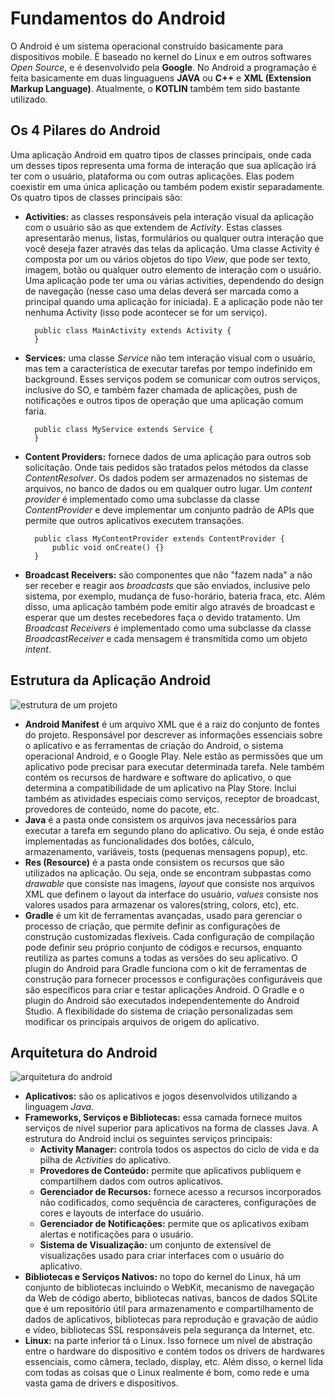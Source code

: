 # Fundamentos do Android

O Android é um sistema operacional construído basicamente para dispositivos mobile. È baseado no kernel do Linux e em outros softwares _Open Source_, e é desenvolvido pela __Google__. No Android a programação é feita basicamente em duas linguaguens __JAVA__ ou __C++__ e __XML (Extension Markup Language)__. Atualmente, o __KOTLIN__ também tem sido bastante utilizado.

## Os 4 Pilares do Android

Uma aplicação Android em quatro tipos de classes principais, onde cada um desses tipos representa uma forma de interação que sua aplicação irá ter com o usuário, plataforma ou com outras aplicações. Elas podem coexistir em uma única aplicação ou também podem existir separadamente. Os quatro tipos de classes principais são:

- __Activities:__ as classes responsáveis pela interação visual da aplicação com o usuário são as que extendem de _Activity_. Estas classes apresentarão menus, listas, formulários ou qualquer outra interação que você deseja fazer através das telas  da aplicação. Uma classe Activity é composta por um ou vários objetos do tipo _View_, que pode ser texto, imagem, botão ou qualquer outro elemento de interação com o usuário. Uma aplicação pode ter uma ou várias activities, dependendo do design de navegação (nesse caso uma delas deverá ser marcada como a principal quando uma aplicação for iniciada). E a aplicação pode não ter nenhuma Activity (isso pode acontecer se for um serviço).

        public class MainActivity extends Activity {
        }

- __Services:__ uma classe _Service_ não tem interação visual com o usuário, mas tem a característica de executar tarefas por tempo indefinido em background. Esses serviços podem se comunicar com outros serviços, inclusive do SO, e também fazer chamada de aplicações, push de notificações e outros tipos de operação que uma aplicação comum faria.

        public class MyService extends Service {
        }

- __Content Providers:__ fornece dados de uma aplicação para outros sob solicitação. Onde tais pedidos são tratados pelos métodos da classe _ContentResolver_. Os dados podem ser armazenados no sistemas de arquivos, no banco de dados ou em qualquer outro lugar. Um _content provider_ é implementado como uma subclasse da classe _ContentProvider_ e deve implementar um conjunto padrão de APIs que permite que outros aplicativos executem transações.

        public class MyContentProvider extends ContentProvider {
            public void onCreate() {}
        }

- __Broadcast Receivers:__ são componentes que não "fazem nada" a não ser receber e reagir aos _broadcasts_ que são enviados, inclusive pelo sistema, por exemplo, mudança de fuso-horário, bateria fraca, etc. Além disso, uma aplicação também pode emitir algo através de broadcast e esperar que um destes recebedores faça o devido tratamento. Um _Broadcast Receivers_ é implementado como uma subclasse da classe _BroadcastReceiver_ e cada mensagem é transmitida como um objeto _intent_.

## Estrutura da Aplicação Android

![estrutura de um projeto](https://cdncontribute.geeksforgeeks.org/wp-content/uploads/structural_layout-1.png)

- __Android Manifest__ é um arquivo XML que é a raiz do conjunto de fontes do projeto. Responsável por descrever as informações essenciais sobre o aplicativo e as ferramentas de criação do Android, o sistema operacional Android, e o Google Play. Nele estão as permissões que um aplicativo pode precisar para executar determinada tarefa. Nele também contém os recursos de hardware e software do aplicativo, o que determina a compatibilidade de um aplicativo na Play Store. Inclui também as atividades especiais como serviços, receptor de broadcast, provedores de conteúdo, nome do pacote, etc.
- __Java__ é a pasta onde consistem os arquivos java necessários para executar a tarefa em segundo plano do aplicativo. Ou seja, é onde estão implementadas as funcionalidades dos botões, cálculo, armazenamento, variáveis, tosts (pequenas mensagens popup), etc.
- __Res (Resource)__ é a pasta onde consistem os recursos que são utilizados na aplicação. Ou seja, onde se encontram subpastas como _drawable_ que consiste nas imagens, _layout_ que consiste nos arquivos XML que definem o layout da interface do usuário, _values_ consiste nos valores usados para armazenar os valores(string, colors, etc), etc.
- __Gradle__ é um kit de ferramentas avançadas, usado para gerenciar o processo de criação, que permite definir as configurações de construção customizadas flexíveis. Cada configuração de compilação pode definir seu próprio conjunto de códigos e recursos, enquanto reutiliza as partes comuns a todas as versões do seu aplicativo. O plugin do Android para Gradle funciona com o kit de ferramentas de construção para fornecer processos e configurações configuráveis que são específicos para criar e testar aplicações Android. O Gradle e o plugin do Android são executados independentemente do Android Studio. A flexibilidade do sistema de criação personalizadas sem modificar os principais arquivos de origem do aplicativo.

## Arquitetura do Android

![arquitetura do android](https://www.androidpro.com.br/wp-content/uploads/2014/12/plataforma-android.png)

- __Aplicativos:__ são os aplicativos e jogos desenvolvidos utilizando a linguagem _Java_.
- __Frameworks, Serviços e Bibliotecas:__ essa camada fornece muitos serviços de nível superior para aplicativos na forma de classes Java. A estrutura do Android inclui os seguintes serviços principais:
  - __Activity Manager:__ controla todos os aspectos do ciclo de vida e da pilha de _Activities_ do aplicativo.
  - __Provedores de Conteúdo:__ permite que aplicativos publiquem e compartilhem dados com outros aplicativos.
  - __Gerenciador de Recursos:__ fornece acesso a recursos incorporados não codificados, como sequência de caracteres, configurações de cores e layouts de interface do usuário.
  - __Gerenciador de Notificações:__ permite que os aplicativos exibam alertas e notificações para o usuário.
  - __Sistema de Visualização:__ um conjunto de extensível de visualizações usado para criar interfaces com o usuário do aplicativo.
- __Bibliotecas e Serviços Nativos:__  no topo do kernel do Linux, há um conjunto de bibliotecas incluindo o WebKit, mecanismo de navegação da Web de código aberto, bibliotecas nativas, bancos de dados SQLite que é um repositório útil para armazenamento e compartilhamento de dados de aplicativos, bibliotecas para reprodução e gravação de aúdio e vídeo, bibliotecas SSL responsáveis pela segurança da Internet, etc.
- __Linux:__ na parte inferior tá o Linux. Isso fornece um nível de abstração entre o hardware do dispositivo e contém todos os drivers de hardwares essenciais, como câmera, teclado, display, etc. Além disso, o kernel lida com todas as coisas que o Linux realmente é bom, como rede e uma vasta gama de drivers e dispositivos.
